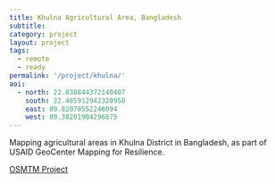 ```yaml
---
title: Khulna Agricultural Area, Bangladesh
subtitle:
category: project
layout: project
tags:
  - remote
  - ready
permalink: '/project/khulna/'
aoi:
  - north: 22.838844372140407
    south: 22.485912942320958
    east: 89.82078552246094
    west: 89.38201904296875
---
```


Mapping agricultural areas in Khulna District in Bangladesh, as part of USAID GeoCenter Mapping for Resilience.

<a href="http://tasks.hotosm.org/project/698">OSMTM Project</a>
